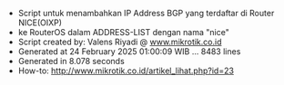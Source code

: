 - Script untuk menambahkan IP Address BGP yang terdaftar di Router NICE(OIXP)
- ke RouterOS dalam ADDRESS-LIST dengan nama "nice"
- Script created by: Valens Riyadi @ www.mikrotik.co.id
- Generated at 24 February 2025 01:00:09 WIB ... 8483 lines
- Generated in 8.078 seconds
- How-to: http://www.mikrotik.co.id/artikel_lihat.php?id=23
